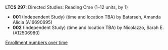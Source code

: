 **LTCS 297**: Directed Studies: Reading Crse (1–12 units, by 1)

- **001** (Independent Study) (time and location TBA) by Batarseh, Amanda Alicia (A16690695)
- **002** (Independent Study) (time and location TBA) by Nicolazzo, Sarah E. (A12506980)

[Enrollment numbers over time](./LTCS297.tsv)
